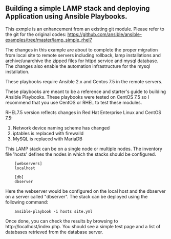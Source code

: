 Building a simple LAMP stack and deploying Application using Ansible Playbooks.
-------------------------------------------

This exmple is an enhancement from an existing git module. Please refer to 
the git for the original codes: 
https://github.com/ansible/ansible-examples/tree/master/lamp_simple_rhel7

The changes in this example are about to complete the proper migration from 
local site to remote servers including rollback, lamp installations and 
archive/unarchive the zipped files for httpd service and mysql database. The 
changes also enable the automation infrastructure for the mysql installation.

These playbooks require Ansible 2.x and Centos 7.5 in the remote servers.

These playbooks are meant to be a reference and starter's guide to building
Ansible Playbooks. These playbooks were tested on CentOS 7.5 so I recommend
that you use CentOS or RHEL to test these modules.

RHEL7.5 version reflects changes in Red Hat Enterprise Linux and CentOS 7.5:
1. Network device naming scheme has changed
2. iptables is replaced with firewalld
3. MySQL is replaced with MariaDB

This LAMP stack can be on a single node or multiple nodes. The inventory file
'hosts' defines the nodes in which the stacks should be configured.

        [webservers]
        localhost

        [db]
        dbserver

Here the webserver would be configured on the local host and the dbserver on a
server called "dbserver". The stack can be deployed using the following
command:

        ansible-playbook -i hosts site.yml

Once done, you can check the results by browsing to http://localhost/index.php.
You should see a simple test page and a list of databases retrieved from the
database server.
